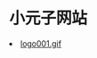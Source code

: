 # 小元子网站
<li><a href="[https://gulixxx.github.io/image/logo001.gif](https://1024m.com/)" target="_blank">logo001.gif</a></li>
